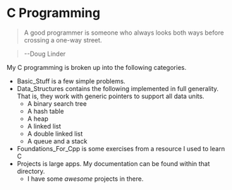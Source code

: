 # C Programming

> A good programmer is someone who always looks both ways before crossing a one-way street. 

> --Doug Linder

My C programming is broken up into the following categories.

* Basic_Stuff is a few simple problems. 
* Data_Structures contains the following implemented in full generality. That is, they work with generic pointers to support all data units. 
  * A binary search tree
  * A hash table
  * A heap
  * A linked list
  * A double linked list
  * A queue and a stack
* Foundations_For_Cpp is some exercises from a resource I used to learn C
* Projects is large apps. My documentation can be found within that directory.
  * I have some *awesome* projects in there.






